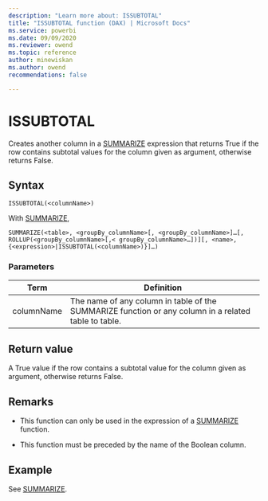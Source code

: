 ```yaml
---
description: "Learn more about: ISSUBTOTAL"
title: "ISSUBTOTAL function (DAX) | Microsoft Docs"
ms.service: powerbi 
ms.date: 09/09/2020
ms.reviewer: owend
ms.topic: reference
author: minewiskan
ms.author: owend 
recommendations: false

---
```

# ISSUBTOTAL

Creates another column in a [SUMMARIZE](summarize-function-dax.md) expression that returns True if the row contains subtotal values for the column given as argument, otherwise returns False.

## Syntax  
  
```dax
ISSUBTOTAL(<columnName>)
```

With [SUMMARIZE](summarize-function-dax.md),

```dax
SUMMARIZE(<table>, <groupBy_columnName>[, <groupBy_columnName>]…[, ROLLUP(<groupBy_columnName>[,< groupBy_columnName>…])][, <name>, {<expression>|ISSUBTOTAL(<columnName>)}]…)  
```
  
### Parameters  

|Term|Definition|  
|--------|--------------|
|columnName  |The name of any column in table of the SUMMARIZE function or any column in a related table to table.  |

## Return value

A True value if the row contains a subtotal value for the column given as argument, otherwise returns False.
  
## Remarks  

- This function can only be used in the expression of a [SUMMARIZE](summarize-function-dax.md) function.

- This function must be preceded by the name of the Boolean column.

## Example

See [SUMMARIZE](summarize-function-dax.md).
